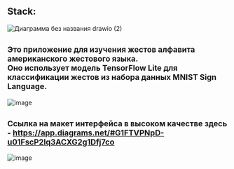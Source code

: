 Stack:
-----------
![Диаграмма без названия drawio (2)](https://github.com/fikkkkus/LearnGestures/assets/150596519/b3d6977f-29e1-4398-a893-c9d73da30f59)

<small>Это приложение для изучения жестов алфавита американского жестового языка.</small>  
<small>Оно использует модель TensorFlow Lite для классификации жестов из набора данных MNIST Sign Language.</small>
-------------------------
![image](https://github.com/fikkkkus/LearnGestures/assets/150596519/757ddfd3-fe83-44f5-a671-c75780de8a81)

<small>Ссылка на макет интерфейса в высоком качестве здесь - https://app.diagrams.net/#G1FTVPNpD-u01FscP2lq3ACXG2g1Dfj7co</small>
-------------------
![image](https://github.com/fikkkkus/LearnGestures/assets/150596519/bbbd1484-b627-4c9f-859d-32779668e58b)
